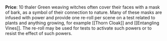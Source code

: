 **Price**: 10 thaler
Green weaving witches often cover their faces with a mask of bark, as a symbol of their connection to nature. Many of these masks are infused with power and provide one re-roll per scene on a test related to plants and anything growing, for example [[Thorn Cloak]] and [[Entangling Vines]]. The re-roll may be used for tests to activate such powers or to resist the effect of such powers.